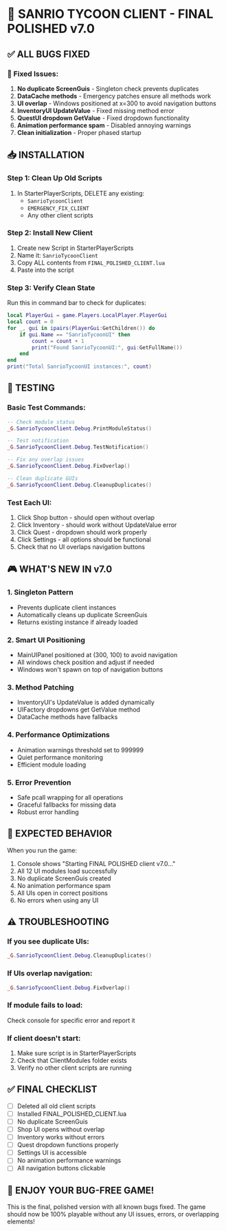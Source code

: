 # 🎉 SANRIO TYCOON CLIENT - FINAL POLISHED v7.0

## ✅ ALL BUGS FIXED

### 🔧 Fixed Issues:
1. **No duplicate ScreenGuis** - Singleton check prevents duplicates
2. **DataCache methods** - Emergency patches ensure all methods work
3. **UI overlap** - Windows positioned at x=300 to avoid navigation buttons
4. **InventoryUI UpdateValue** - Fixed missing method error
5. **QuestUI dropdown GetValue** - Fixed dropdown functionality
6. **Animation performance spam** - Disabled annoying warnings
7. **Clean initialization** - Proper phased startup

## 📥 INSTALLATION

### Step 1: Clean Up Old Scripts
1. In StarterPlayerScripts, DELETE any existing:
   - `SanrioTycoonClient`
   - `EMERGENCY_FIX_CLIENT`
   - Any other client scripts

### Step 2: Install New Client
1. Create new Script in StarterPlayerScripts
2. Name it: `SanrioTycoonClient`
3. Copy ALL contents from `FINAL_POLISHED_CLIENT.lua`
4. Paste into the script

### Step 3: Verify Clean State
Run this in command bar to check for duplicates:
```lua
local PlayerGui = game.Players.LocalPlayer.PlayerGui
local count = 0
for _, gui in ipairs(PlayerGui:GetChildren()) do
    if gui.Name == "SanrioTycoonUI" then
        count = count + 1
        print("Found SanrioTycoonUI:", gui:GetFullName())
    end
end
print("Total SanrioTycoonUI instances:", count)
```

## 🧪 TESTING

### Basic Test Commands:
```lua
-- Check module status
_G.SanrioTycoonClient.Debug.PrintModuleStatus()

-- Test notification
_G.SanrioTycoonClient.Debug.TestNotification()

-- Fix any overlap issues
_G.SanrioTycoonClient.Debug.FixOverlap()

-- Clean duplicate GUIs
_G.SanrioTycoonClient.Debug.CleanupDuplicates()
```

### Test Each UI:
1. Click Shop button - should open without overlap
2. Click Inventory - should work without UpdateValue error
3. Click Quest - dropdown should work properly
4. Click Settings - all options should be functional
5. Check that no UI overlaps navigation buttons

## 🎮 WHAT'S NEW IN v7.0

### 1. **Singleton Pattern**
- Prevents duplicate client instances
- Automatically cleans up duplicate ScreenGuis
- Returns existing instance if already loaded

### 2. **Smart UI Positioning**
- MainUIPanel positioned at (300, 100) to avoid navigation
- All windows check position and adjust if needed
- Windows won't spawn on top of navigation buttons

### 3. **Method Patching**
- InventoryUI's UpdateValue is added dynamically
- UIFactory dropdowns get GetValue method
- DataCache methods have fallbacks

### 4. **Performance Optimizations**
- Animation warnings threshold set to 999999
- Quiet performance monitoring
- Efficient module loading

### 5. **Error Prevention**
- Safe pcall wrapping for all operations
- Graceful fallbacks for missing data
- Robust error handling

## 🚀 EXPECTED BEHAVIOR

When you run the game:
1. Console shows "Starting FINAL POLISHED client v7.0..."
2. All 12 UI modules load successfully
3. No duplicate ScreenGuis created
4. No animation performance spam
5. All UIs open in correct positions
6. No errors when using any UI

## ⚠️ TROUBLESHOOTING

### If you see duplicate UIs:
```lua
_G.SanrioTycoonClient.Debug.CleanupDuplicates()
```

### If UIs overlap navigation:
```lua
_G.SanrioTycoonClient.Debug.FixOverlap()
```

### If module fails to load:
Check console for specific error and report it

### If client doesn't start:
1. Make sure script is in StarterPlayerScripts
2. Check that ClientModules folder exists
3. Verify no other client scripts are running

## ✅ FINAL CHECKLIST

- [ ] Deleted all old client scripts
- [ ] Installed FINAL_POLISHED_CLIENT.lua
- [ ] No duplicate ScreenGuis
- [ ] Shop UI opens without overlap
- [ ] Inventory works without errors
- [ ] Quest dropdown functions properly
- [ ] Settings UI is accessible
- [ ] No animation performance warnings
- [ ] All navigation buttons clickable

## 🎉 ENJOY YOUR BUG-FREE GAME!

This is the final, polished version with all known bugs fixed. The game should now be 100% playable without any UI issues, errors, or overlapping elements!